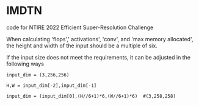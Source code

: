 # IMDTN

code for NTIRE 2022 Efficient Super-Resolution Challenge

When calculating 'flops',' activations', 'conv', and 'max memory allocated', the height and width of the input should be a multiple of six.

If the input size does not meet the requirements, it can be adjusted in the following ways

`input_dim = (3,256,256)`

`H,W = input_dim[-2],input_dim[-1]`

`input_dim = (input_dim[0],(H//6+1)*6,(W//6+1)*6)  #(3,258,258)`
